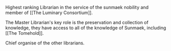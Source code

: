 Highest ranking Librarian in the service of the sunmaek nobility and member of [[The Luminary Consortium]]. 

The Master Librarian's key role is the preservation and collection of knowledge, they have access to all of the knowledge of Sunmaek, including [[The Tomehold]]. 

Chief organise of the other librarians.
